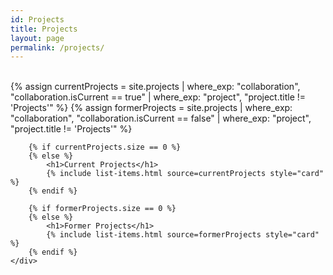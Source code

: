 ```yaml
---
id: Projects
title: Projects
layout: page
permalink: /projects/
---
```


<br />
<div class="columns is-multiline">
    <div class="column is-12">
        {% assign currentProjects = site.projects | where_exp: "collaboration", "collaboration.isCurrent == true" | where_exp: "project", "project.title != 'Projects'" %}
        {% assign formerProjects = site.projects  | where_exp: "collaboration", "collaboration.isCurrent == false" | where_exp: "project", "project.title != 'Projects'" %}

        {% if currentProjects.size == 0 %}
        {% else %}
            <h1>Current Projects</h1>
            {% include list-items.html source=currentProjects style="card" %}
        {% endif %}

        {% if formerProjects.size == 0 %}
        {% else %}
            <h1>Former Projects</h1>
            {% include list-items.html source=formerProjects style="card" %}
        {% endif %}
    </div>
</div>
